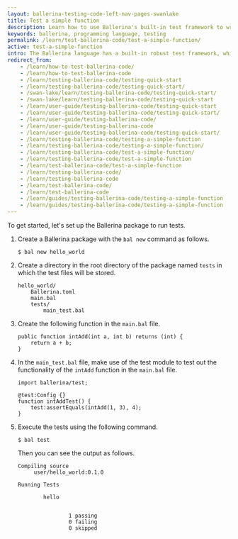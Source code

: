 ```yaml
---
layout: ballerina-testing-code-left-nav-pages-swanlake
title: Test a simple function
description: Learn how to use Ballerina's built-in test framework to write testable code. The test framework provides a set of building blocks to help write and run tests.
keywords: ballerina, programming language, testing
permalink: /learn/test-ballerina-code/test-a-simple-function/
active: test-a-simple-function
intro: The Ballerina language has a built-in robust test framework, which allows you to achieve multiple levels of the test pyramid including, unit testing, integration testing, and end-to-end testing. It provides assertions, data providers, mocking, and code coverage features, which enable the programmers to write comprehensive tests.
redirect_from:
    - /learn/how-to-test-ballerina-code/
    - /learn/how-to-test-ballerina-code
    - /learn/testing-ballerina-code/testing-quick-start
    - /learn/testing-ballerina-code/testing-quick-start/
    - /swan-lake/learn/testing-ballerina-code/testing-quick-start/
    - /swan-lake/learn/testing-ballerina-code/testing-quick-start
    - /learn/user-guide/testing-ballerina-code/testing-quick-start
    - /learn/user-guide/testing-ballerina-code/testing-quick-start/
    - /learn/user-guide/testing-ballerina-code/
    - /learn/user-guide/testing-ballerina-code
    - /learn/user-guide/testing-ballerina-code/testing-quick-start/
    - /learn/testing-ballerina-code/testing-a-simple-function
    - /learn/testing-ballerina-code/testing-a-simple-function/
    - /learn/testing-ballerina-code/test-a-simple-function/
    - /learn/testing-ballerina-code/test-a-simple-function
    - /learn/test-ballerina-code/test-a-simple-function
    - /learn/testing-ballerina-code/
    - /learn/testing-ballerina-code
    - /learn/test-ballerina-code/
    - /learn/test-ballerina-code
    - /learn/guides/testing-ballerina-code/testing-a-simple-function
    - /learn/guides/testing-ballerina-code/testing-a-simple-function
---
```


To get started, let's set up the Ballerina package to run tests.

1. Create a Ballerina package with the `bal new` command as follows.

   ```
   $ bal new hello_world
   ```

2. Create a directory in the root directory of the package named `tests` in which the test files will be stored.

    ```
    hello_world/
        Ballerina.toml
        main.bal
        tests/
            main_test.bal
    ```

3. Create the following function in the `main.bal` file.

    ```ballerina
    public function intAdd(int a, int b) returns (int) {
        return a + b;
    }
    ```

4. In the `main_test.bal` file, make use of the test module to test out the functionality of the `intAdd` function in the `main.bal` file.

    ```ballerina
    import ballerina/test;

    @test:Config {}
    function intAddTest() {
        test:assertEquals(intAdd(1, 3), 4);
    }
    ```

5. Execute the tests using the following command.

   ```
   $ bal test
   ```
   Then you can see the output as follows.

   ```
   Compiling source
        user/hello_world:0.1.0

   Running Tests

           hello


                   1 passing
                   0 failing
                   0 skipped
   ```
